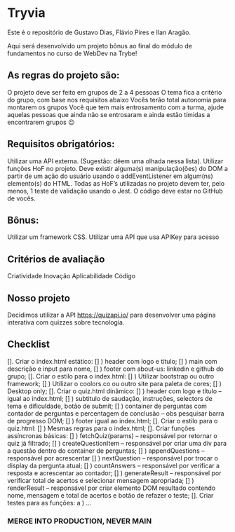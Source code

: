 # Tryvia

Este é o repositório de Gustavo Dias, Flávio Pires e Ilan Aragão.

Aqui será desenvolvido um projeto bônus ao final do módulo de fundamentos no curso de WebDev na Trybe!

## As regras do projeto são:

O projeto deve ser feito em grupos de 2 a 4 pessoas
O tema fica a critério do grupo, com base nos requisitos abaixo
Vocês terão total autonomia para montarem os grupos
Você que tem mais entrosamento com a turma, ajude aquelas pessoas que ainda não se entrosaram e ainda estão tímidas a encontrarem grupos :wink:

## Requisitos obrigatórios:

Utilizar uma API externa. (Sugestão: dêem uma olhada nessa lista).
Utilizar funções HoF no projeto.
Deve existir alguma(s) manipulação(ões) do DOM a partir de um ação do usuário usando o addEventListener em algum(ns) elemento(s) do HTML.
Todas as HoF’s utilizadas no projeto devem ter, pelo menos, 1 teste de validação usando o Jest.
O código deve estar no GitHub de vocês.

## Bônus:

Utilizar um framework CSS.
Utilizar uma API que usa APIKey para acesso

## Critérios de avaliação

Criatividade
Inovação
Aplicabilidade
Código

## Nosso projeto

Decidimos utilizar a API https://quizapi.io/ para desenvolver uma página interativa com quizzes sobre tecnologia.

## Checklist

[]. Criar o index.html estático:
	[] ) header com logo e título;
	[] ) main com descrição e input para nome, 
	[] ) footer com about-us: linkedin e github do grupo;
[]. Criar o estilo para o index.html:
	[] ) Utilizar bootstrap ou outro framework;
	[] ) Utilizar o coolors.co ou outro site para paleta de cores;
	[] ) Desktop only;
[]. Criar o quiz.html dinâmico:
	[] ) header com logo e título – igual ao index.html;
	[] ) subtitulo de saudação, instruções, selectors de tema e dificuldade, botão de submit;
	[] ) container de perguntas com contador de perguntas e percentagem de conclusão – obs pesquisar barra de progresso DOM;
	[] ) footer igual ao index.html;
[]. Criar o estilo para o quiz.html:
	[] ) Mesmas regras para o index.html;
[]. Criar funções assíncronas básicas:
	[] ) fetchQuiz(params) – responsável por retornar o quiz já filtrado;
	[] ) createQuestionItem – responsável por criar uma div para a questão dentro do container de perguntas;
	[] ) appendQuestions – responsável por acrescentar 
	[] ) nextQuestion – responsável por trocar o display da pergunta atual;
	[] ) countAnswers – responsável por verificar a resposta e acrescentar ao contador;
	[] ) generateResult – responsável por verificar total de acertos e selecionar mensagem apropriada;
	[] ) renderResult – responsável por criar elemento DOM resultado contendo nome, mensagem e total de acertos e botão de refazer o teste;
[]. Criar testes para as funções:
	a ) ...

### MERGE INTO PRODUCTION, NEVER MAIN 
